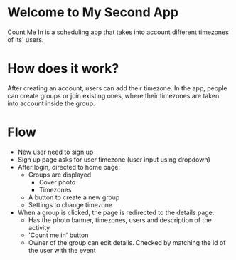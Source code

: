 # Welcome to My Second App
Count Me In is a scheduling app that takes into account different timezones of its' users. 

# How does it work?
After creating an account, users can add their timezone. In the app, people can create groups or join existing ones, where their timezones are taken into account inside the group. 


# Flow
- New user need to sign up
- Sign up page asks for user timezone (user input using dropdown)
- After login, directed to home page:
    - Groups are displayed
        - Cover photo
        - Timezones
    - A button to create a new group
    - Settings to change timezone
- When a group is clicked, the page is redirected to the details page.
    - Has the photo banner, timezones, users and description of the activity
    - 'Count me in' button
    - Owner of the group can edit details. Checked by matching the id of the user with the event
    